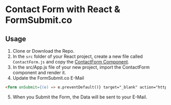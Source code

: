 # Contact Form with React & FormSubmit.co

## Usage
1. Clone or Download the Repo.
2. In the `src` folder of your React project, create a new file called `ContactForm.js` and copy the [ContactForm Component](/src/App.js).
3. In the src/App.js file of your new project, import the ContactForm component and render it.
4. Update the FormSubmit.co E-Mail
```html
<form onSubmit={(e) => e.preventDefault()} target="_blank" action="https://formsubmit.co/example@gmail.com" method="POST">
```
5. When you Submit the Form, the Data will be sent to your E-Mail.

